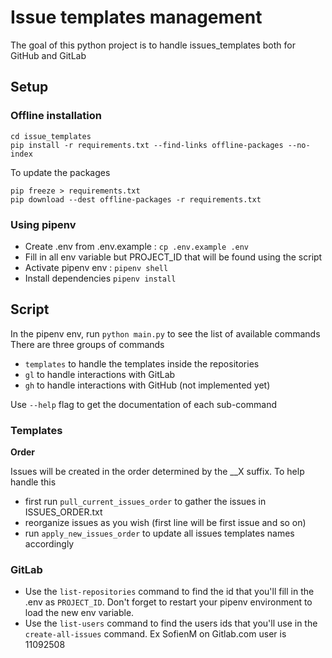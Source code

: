 # Issue templates management

The goal of this python project is to handle issues_templates both for GitHub and GitLab

## Setup

### Offline installation

```
cd issue_templates
pip install -r requirements.txt --find-links offline-packages --no-index
```

To update the packages

```
pip freeze > requirements.txt
pip download --dest offline-packages -r requirements.txt
```

### Using pipenv

- Create .env from .env.example : `cp .env.example .env`
- Fill in all env variable but PROJECT_ID that will be found using the script
- Activate pipenv env : `pipenv shell`
- Install dependencies `pipenv install`

## Script

In the pipenv env, run `python main.py` to see the list of available commands
There are three groups of commands

- `templates` to handle the templates inside the repositories
- `gl` to handle interactions with GitLab
- `gh` to handle interactions with GitHub (not implemented yet)

Use `--help` flag to get the documentation of each sub-command

### Templates

**Order**

Issues will be created in the order determined by the \_\_X suffix.
To help handle this

- first run `pull_current_issues_order` to gather the issues in ISSUES_ORDER.txt
- reorganize issues as you wish (first line will be first issue and so on)
- run `apply_new_issues_order` to update all issues templates names accordingly

### GitLab

- Use the `list-repositories` command to find the id that you'll fill in
  the .env as `PROJECT_ID`. Don't forget to restart your pipenv environment to load the new env variable.
- Use the `list-users` command to find the users ids that you'll use in the `create-all-issues` command.
  Ex SofienM on Gitlab.com user is 11092508
